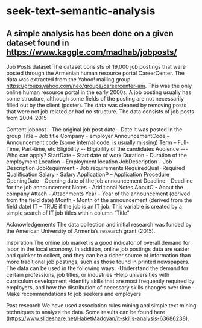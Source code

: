 # seek-text-semantic-analysis

## A simple analysis has been done on a given dataset found in https://www.kaggle.com/madhab/jobposts/

Job Posts dataset
The dataset consists of 19,000 job postings that were posted through the Armenian human resource portal CareerCenter. The data was extracted from the Yahoo! mailing group https://groups.yahoo.com/neo/groups/careercenter-am. This was the only online human resource portal in the early 2000s. A job posting usually has some structure, although some fields of the posting are not necessarily filled out by the client (poster). The data was cleaned by removing posts that were not job related or had no structure. The data consists of job posts from 2004-2015

Content
jobpost – The original job post 
date – Date it was posted in the group 
Title – Job title 
Company - employer 
AnnouncementCode – Announcement code (some internal code, is usually missing) 
Term – Full-Time, Part-time, etc 
Eligibility -- Eligibility of the candidates 
Audience --- Who can apply? 
StartDate – Start date of work 
Duration - Duration of the employment 
Location – Employment location 
JobDescription – Job Description 
JobRequirment - Job requirements 
RequiredQual -Required Qualification 
Salary - Salary 
ApplicationP – Application Procedure 
OpeningDate – Opening date of the job announcement 
Deadline – Deadline for the job announcement 
Notes - Additional Notes 
AboutC - About the company 
Attach - Attachments 
Year - Year of the announcement (derived from the field date) 
Month - Month of the announcement (derived from the field date) 
IT – TRUE if the job is an IT job. This variable is created by a simple search of IT job titles within column “Title”

Acknowledgements
The data collection and initial research was funded by the American University of Armenia’s research grant (2015).

Inspiration
The online job market is a good indicator of overall demand for labor in the local economy. In addition, online job postings data are easier and quicker to collect, and they can be a richer source of information than more traditional job postings, such as those found in printed newspapers. The data can be used in the following ways: -Understand the demand for certain professions, job titles, or industries -Help universities with curriculum development -Identify skills that are most frequently required by employers, and how the distribution of necessary skills changes over time -Make recommendations to job seekers and employers

Past research
We have used association rules mining and simple text mining techniques to analyze the data. Some results can be found here (https://www.slideshare.net/HabetMadoyan/it-skills-analysis-63686238).
